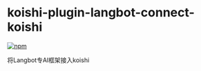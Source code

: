 # koishi-plugin-langbot-connect-koishi

[![npm](https://img.shields.io/npm/v/koishi-plugin-langbot-connect-koishi?style=flat-square)](https://www.npmjs.com/package/koishi-plugin-langbot-connect-koishi)

将Langbot专AI框架接入koishi
